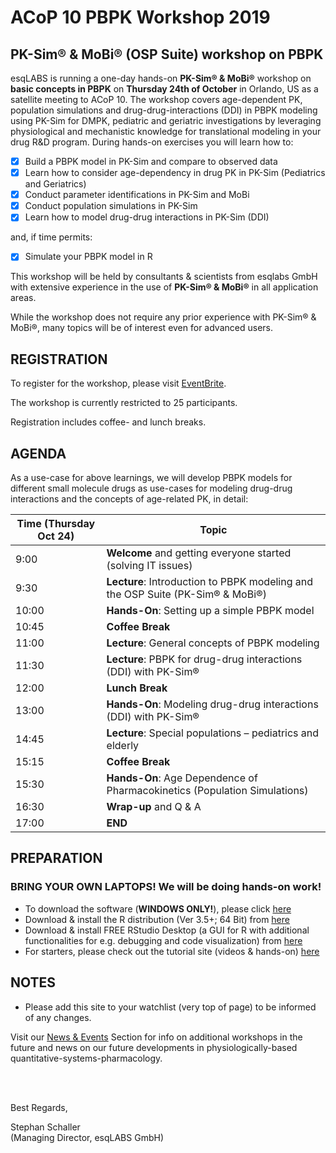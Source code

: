 # ACoP 10 PBPK Workshop 2019
## PK-Sim® &amp; MoBi® (OSP Suite) workshop on PBPK

esqLABS is running a one-day hands-on **PK-Sim® & MoBi®** workshop on **basic concepts in PBPK** on **Thursday 24th of October** in Orlando, US as a satellite meeting to ACoP 10. The workshop covers age-dependent PK, population simulations and drug-drug-interactions (DDI) in PBPK modeling using PK-Sim for DMPK, pediatric and geriatric investigations by leveraging physiological and mechanistic knowledge for translational modeling in your drug R&D program. 
During hands-on exercises you will learn how to:

- [x] Build a PBPK model in PK-Sim and compare to observed data
- [x] Learn how to consider age-dependency in drug PK in PK-Sim (Pediatrics and Geriatrics)
- [x] Conduct parameter identifications in PK-Sim and MoBi
- [x] Conduct population simulations in PK-Sim
- [x] Learn how to model drug-drug interactions in PK-Sim (DDI)

and, if time permits:

- [x] Simulate your PBPK model in R

This workshop will be held by consultants & scientists from esqlabs GmbH with extensive experience in the use of **PK-Sim® & MoBi®** in all application areas. 

While the workshop does not require any prior experience with PK-Sim® & MoBi®, many topics will be of interest even for advanced users.

## REGISTRATION

To register for the workshop, please visit [EventBrite](https://www.eventbrite.com/e/post-acop-workshop-pbpk-with-pk-sim-mobi-osp-suite-registration-62792846093).

The workshop is currently restricted to 25 participants.

Registration includes coffee- and lunch breaks.

## AGENDA

As a use-case for above learnings, we will develop PBPK models for different small molecule drugs as use-cases for modeling drug-drug interactions and the concepts of age-related PK, in detail:

| Time (Thursday Oct 24) | Topic |
| ------------- | ------------- |
| 9:00 | **Welcome** and getting everyone started (solving IT issues) |
| 9:30 | **Lecture**: Introduction to PBPK modeling and the OSP Suite (PK-Sim® & MoBi®)        |
| 10:00 | **Hands-On**: Setting up a simple PBPK model |
| 10:45 | **Coffee Break** |
| 11:00 | **Lecture**: General concepts of PBPK modeling|
| 11:30 | **Lecture**: PBPK for drug-drug interactions (DDI) with PK-Sim® |
| 12:00 | **Lunch Break** |
| 13:00 | **Hands-On**: Modeling drug-drug interactions (DDI) with PK-Sim® |
| 14:45 | **Lecture**: Special populations – pediatrics and elderly |
| 15:15 | **Coffee Break** |
| 15:30 | **Hands-On**: Age Dependence of Pharmacokinetics (Population Simulations) |
| 16:30 | **Wrap-up** and Q & A |
| 17:00 | **END** |

## PREPARATION

### **BRING YOUR OWN LAPTOPS! We will be doing hands-on work!**

- To download the software (**WINDOWS ONLY!**), please click [here]( http://setup.open-systems-pharmacology.org )
- Download & install the R distribution (Ver 3.5+; 64 Bit) from [here](https://cran.r-project.org/bin/windows/base/ )
- Download & install FREE RStudio Desktop (a GUI for R with additional functionalities for e.g. debugging and code visualization) from [here]( https://www.rstudio.com/products/rstudio/download/ )
- For starters, please check out the tutorial site (videos &amp; hands-on) [here](http://www.open-systems-pharmacology.org/#tutorials)

## NOTES

- Please add this site to your watchlist (very top of page) to be informed of any changes.

Visit our [News & Events](https://esqlabs.com/news-events) Section for info on additional workshops in the future and news on our future developments in physiologically-based quantitative-systems-pharmacology.

<br />
<br />

Best Regards,

Stephan Schaller <br />
(Managing Director, esqLABS GmbH)

